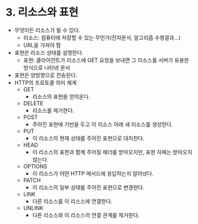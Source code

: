 # 3. 리소스와 표현
 - 무엇이든 리소스가 될 수 있다.
 	 - 리소스: 컴퓨터에 저장할 수 있는 무언가(전자문서, 알고리즘 수행결과...)
 	 - URL을 가져야 함
 - 표현은 리소스 상태를 설명한다.
 	 - 표현: 클라이언트가 리소스에 GET 요청을 보내면 그 리소스를 서버가 유용한 방식으로 나타낸 문서
 - 표현은 양방향으로 전송된다.
 - HTTP의 프로토콜 의미 체계
 	 - GET
 	 	 - 리소스의 표현을 얻어온다.
 	 - DELETE
 	 	 - 리소스를 제거한다.
 	 - POST
 	 	 - 주어진 표현에 기반을 두고 이 리소스 아래 새 리소스를 생성한다.
 	 - PUT
 	 	 - 이 리소스의 현재 상태를 주어진 표현으로 대치한다.
 	 - HEAD
 	 	 - 이 리소스의 표현과 함께 주어질 헤더를 받아오지만, 표현 자체는 받아오지 않는다.
 	 - OPTIONS
 	 	 - 이 리소스가 어떤 HTTP 메서드에 응답하는지 알아낸다.
 	 - PATCH
 	 	 - 이 리소스의 일부 상태를 주어진 표현으로 변경한다.
 	 - LINK
 	 	 - 다른 리소스를 이 리스스에 연결한다.
 	 - UNLINK
 	 	 - 다른 리소스와 이 리소스의 연결 관계를 제거한다.